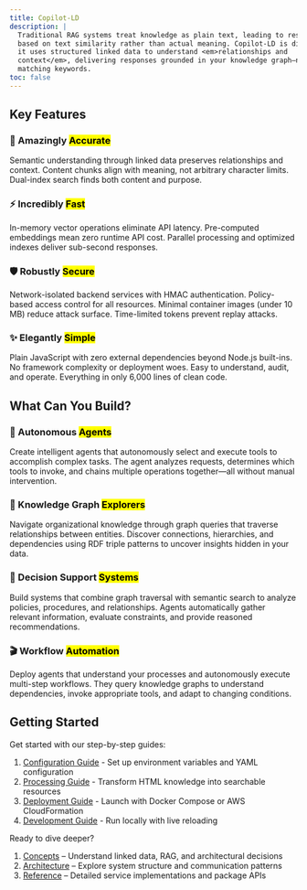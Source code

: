 ```yaml
---
title: Copilot-LD
description: |
  Traditional RAG systems treat knowledge as plain text, leading to responses
  based on text similarity rather than actual meaning. Copilot-LD is different:
  it uses structured linked data to understand <em>relationships and
  context</em>, delivering responses grounded in your knowledge graph—not just
  matching keywords.
toc: false
---
```


## Key Features

<div class="grid">
<article>

### 🎯 Amazingly <mark>Accurate</mark>

Semantic understanding through linked data preserves relationships and context.
Content chunks align with meaning, not arbitrary character limits. Dual-index
search finds both content and purpose.

</article>

<article>

### ⚡️ Incredibly <mark>Fast</mark>

In-memory vector operations eliminate API latency. Pre-computed embeddings mean
zero runtime API cost. Parallel processing and optimized indexes deliver
sub-second responses.

</article>
</div>

<div class="grid">
<article>

### 🛡️ Robustly <mark>Secure</mark>

Network-isolated backend services with HMAC authentication. Policy-based access
control for all resources. Minimal container images (under 10 MB) reduce attack
surface. Time-limited tokens prevent replay attacks.

</article>

<article>

### ✨ Elegantly <mark>Simple</mark>

Plain JavaScript with zero external dependencies beyond Node.js built-ins. No
framework complexity or deployment woes. Easy to understand, audit, and operate.
Everything in only 6,000 lines of clean code.

</article>
</div>

## What Can You Build?

<div class="grid">
<article>

### 🚀 Autonomous <mark>Agents</mark>

Create intelligent agents that autonomously select and execute tools to
accomplish complex tasks. The agent analyzes requests, determines which tools to
invoke, and chains multiple operations together—all without manual intervention.

</article>

<article>

### 🧠 Knowledge Graph <mark>Explorers</mark>

Navigate organizational knowledge through graph queries that traverse
relationships between entities. Discover connections, hierarchies, and
dependencies using RDF triple patterns to uncover insights hidden in your data.

</article>
</div>

<div class="grid">
<article>

### 🧩 Decision Support <mark>Systems</mark>

Build systems that combine graph traversal with semantic search to analyze
policies, procedures, and relationships. Agents automatically gather relevant
information, evaluate constraints, and provide reasoned recommendations.

</article>

<article>

### 🎬 Workflow <mark>Automation</mark>

Deploy agents that understand your processes and autonomously execute multi-step
workflows. They query knowledge graphs to understand dependencies, invoke
appropriate tools, and adapt to changing conditions.

</article>
</div>

## Getting Started

Get started with our step-by-step guides:

1. [Configuration Guide](/configuration/) - Set up environment variables and
   YAML configuration
2. [Processing Guide](/processing/) - Transform HTML knowledge into searchable
   resources
3. [Deployment Guide](/deployment/) - Launch with Docker Compose or AWS
   CloudFormation
4. [Development Guide](/development/) - Run locally with live reloading

Ready to dive deeper?

1. [Concepts](/concepts/) – Understand linked data, RAG, and architectural
   decisions
2. [Architecture](/architecture/) – Explore system structure and communication
   patterns
3. [Reference](/reference/) – Detailed service implementations and package APIs
